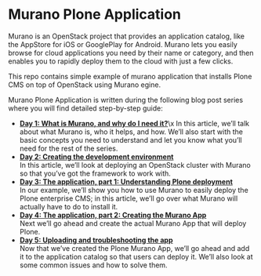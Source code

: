 # Murano Plone Application

Murano is an OpenStack project that provides an application catalog, like
the AppStore for iOS or GooglePlay for Android. Murano lets you easily
browse for cloud applications you need by their name or category, and then
enables you to rapidly deploy them to the cloud with just a few clicks.

This repo contains simple example of murano application that installs 
Plone CMS on top of OpenStack using Murano egine.

Murano Plone Application is written during the following blog post series
where you will find detailed step-by-step guide:
* [**Day 1: What is Murano, and why do I need it?**](https://www.mirantis.com/blog/develop-cloud-applications-for-openstack-on-murano-part-1-what-is-murano-and-why-do-i-need-it/)\x
In this article, we’ll talk about what Murano is, who it helps, and how. We’ll also start with the basic concepts you need to understand and let you know what you’ll need for the rest of the series.
* [**Day 2:  Creating the development environment**](https://www.mirantis.com/blog/how-to-develop-cloud-applications-for-openstack-using-murano-part-2-creating-the-development-environment/)\
In this article, we’ll look at deploying an OpenStack cluster with Murano so that you’ve got the framework to work with.
* [**Day 3:  The application, part 1:  Understanding Plone deployment**](https://www.mirantis.com/blog/develop-cloud-applications-for-openstack-murano-part-3-the-application-part-1-understanding-plone-deployment/)\
In our example, we’ll show you how to use Murano to easily deploy the Plone enterprise CMS; in this article, we’ll go over what Murano will actually have to do to install it.
* [**Day 4:  The application, part 2:  Creating the Murano App**](https://www.mirantis.com/blog/develop-cloud-applications-for-openstack-on-murano-day-4-the-application-part-2-creating-the-murano-app/)\
Next we’ll go ahead and create the actual Murano App that will deploy Plone.
* [**Day 5:  Uploading and troubleshooting the app**](https://www.mirantis.com/blog/develop-cloud-applications-for-openstack-on-murano-day-5-uploading-and-troubleshooting-the-app/)\
Now that we’ve created the Plone Murano App, we’ll go ahead and add it to the application catalog so that users can deploy it. We’ll also look at some common issues and how to solve them.
